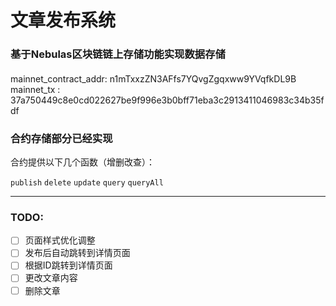 # 文章发布系统

### 基于**Nebulas**区块链链上存储功能实现数据存储


####

mainnet_contract_addr: n1mTxxzZN3AFfs7YQvgZgqxww9YVqfkDL9B
mainnet_tx : 37a750449c8e0cd022627be9f996e3b0bff71eba3c2913411046983c34b35fdf

### 合约存储部分已经实现

合约提供以下几个函数（增删改查）：

`publish`
`delete`
`update`
`query`
`queryAll`

---

### TODO:
- [ ] 页面样式优化调整
- [ ] 发布后自动跳转到详情页面
- [ ] 根据ID跳转到详情页面
- [ ] 更改文章内容
- [ ] 删除文章